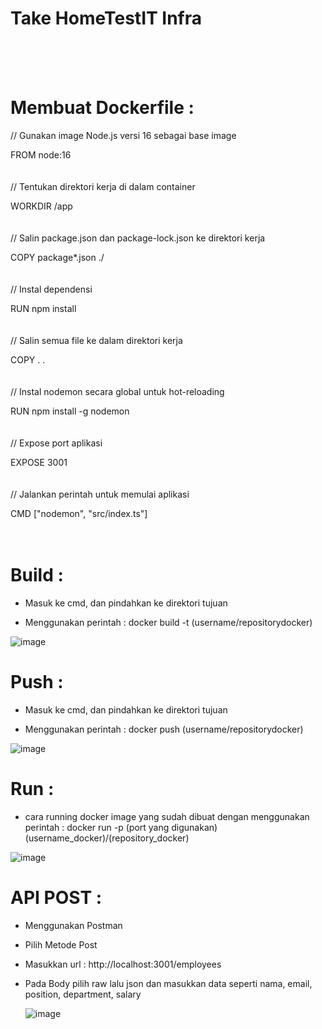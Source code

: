 # Take HomeTestIT Infra
<br><br><br>
# Membuat Dockerfile :

// Gunakan image Node.js versi 16 sebagai base image

FROM node:16
<br><br><br>
// Tentukan direktori kerja di dalam container

WORKDIR /app
<br><br><br>
// Salin package.json dan package-lock.json ke direktori kerja

COPY package*.json ./
<br><br><br>
// Instal dependensi

RUN npm install
<br><br><br>
// Salin semua file ke dalam direktori kerja

COPY . .
<br><br><br>
// Instal nodemon secara global untuk hot-reloading

RUN npm install -g nodemon
<br><br><br>
// Expose port aplikasi

EXPOSE 3001
<br><br><br>
// Jalankan perintah untuk memulai aplikasi

CMD ["nodemon", "src/index.ts"]
<br><br><br>
# Build :
- Masuk ke cmd, dan pindahkan ke direktori tujuan

- Menggunakan perintah : docker build -t (username/repositorydocker)

![image](https://github.com/user-attachments/assets/71b34a4f-5297-4123-ad6c-11e9ec230e5f)

# Push :
- Masuk ke cmd, dan pindahkan ke direktori tujuan

- Menggunakan perintah : docker push (username/repositorydocker)

![image](https://github.com/user-attachments/assets/ad94475f-562e-4f85-8d41-12a375c797ab)

# Run :
- cara running docker image yang sudah dibuat dengan menggunakan perintah : docker run -p (port yang digunakan) (username_docker)/(repository_docker)
  
![image](https://github.com/user-attachments/assets/7be9baa1-73d5-4ce8-bfb6-2fdf100e9260)

# API POST :
- Menggunakan Postman
- Pilih Metode Post
- Masukkan url : http://localhost:3001/employees
- Pada Body pilih raw lalu json dan masukkan data seperti nama, email, position, department, salary

  ![image](https://github.com/user-attachments/assets/df37da2a-fd76-4595-86da-96812ca9536e)



